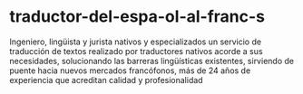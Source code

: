 # traductor-del-espa-ol-al-franc-s
Ingeniero, lingüista y jurista nativos y especializados un servicio de traducción de textos realizado por traductores nativos acorde a sus necesidades, solucionando las barreras lingüísticas existentes, sirviendo de puente hacia nuevos mercados francófonos, más de 24 años de experiencia que acreditan calidad y profesionalidad

